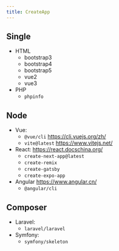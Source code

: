 ```yaml
---
title: CreateApp
---
```


## Single

- HTML
  - bootstrap3
  - bootstrap4
  - bootstrap5
  - vue2
  - vue3
- PHP
  - `phpinfo`

## Node

- Vue:
  - `@vue/cli` https://cli.vuejs.org/zh/
  - `vite@latest` https://www.vitejs.net/
- React: https://react.docschina.org/
  - `create-next-app@latest`
  - `create-remix`
  - `create-gatsby`
  - `create-expo-app`
- Angular https://www.angular.cn/
  - `@angular/cli`

## Composer

- Laravel:
  - `laravel/laravel`
- Symfony:
  - `symfony/skeleton`
